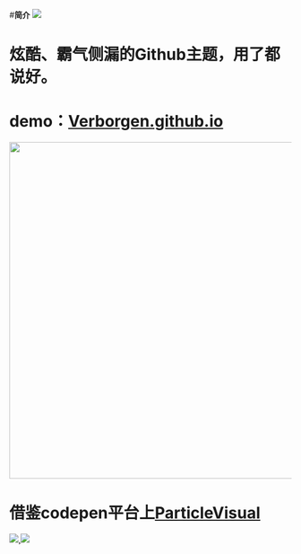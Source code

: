 #**简介**
![](https://www.canva.cn/design/DAGGpXi0Brg/7Zz2PV_wsrZYreKKVYA8Aw/edit?utm_content=DAGGpXi0Brg&utm_campaign=designshare&utm_medium=link2&utm_source=sharebutton)
# 炫酷、霸气侧漏的Github主题，用了都说好。

# demo：[Verborgen.github.io](https://verborgen.github.io/)

<img src="https://cdn.jsdelivr.net/gh/Verborgen/PicGo@main//%E5%B8%83%E5%8A%A0%E8%BF%AA.png" width="600px">

# 借鉴codepen平台上[ParticleVisual](https://codepen.io/y_endo/pen/gObOxoM)

[![](https://img.shields.io/badge/author-Jueee-green),![](https://img.shields.io/badge/just%20the%20message-8A2BE2" )](https://verborgen.github.io/)







